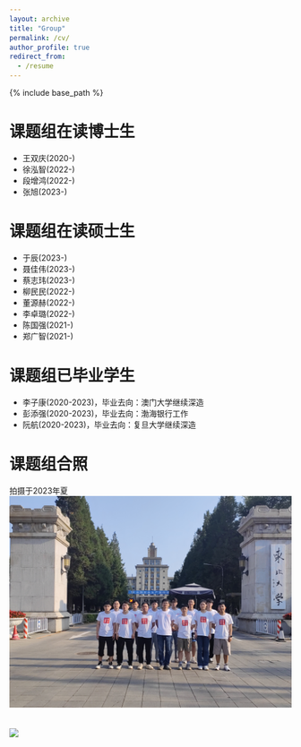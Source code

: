 ```yaml
---
layout: archive
title: "Group"
permalink: /cv/
author_profile: true
redirect_from:
  - /resume
---
```


{% include base_path %}

课题组在读博士生
======
* 王双庆(2020-)
* 徐泓智(2022-)
* 段增鸿(2022-)
* 张旭(2023-)


课题组在读硕士生
======
  * 于辰(2023-)<br>
  * 聂佳伟(2023-)<br>
  * 蔡志玮(2023-)<br>
  * 柳民民(2022-)<br>
  * 董源赫(2022-)<br>
  * 李卓璐(2022-)<br>
  * 陈国强(2021-)<br>
  * 郑广智(2021-)<br>

  课题组已毕业学生
======
  * 李子康(2020-2023)，毕业去向：澳门大学继续深造<br>
  * 彭添强(2020-2023)，毕业去向：渤海银行工作<br>
  * 阮航(2020-2023)，毕业去向：复旦大学继续深造<br>

课题组合照
======
拍摄于2023年夏
<img src='/images/500x300.png'>
<br>
<br>
<br>
<img src='/images/2023.png'>


